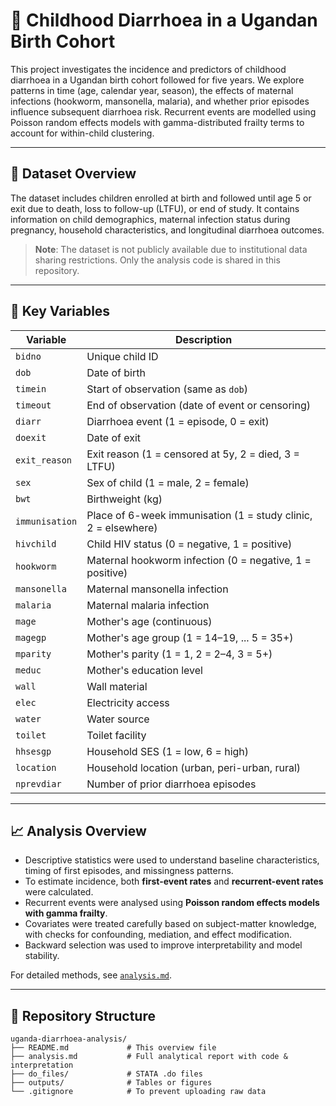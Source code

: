 # 📘 Childhood Diarrhoea in a Ugandan Birth Cohort

This project investigates the incidence and predictors of childhood diarrhoea in a Ugandan birth cohort followed for five years. We explore patterns in time (age, calendar year, season), the effects of maternal infections (hookworm, mansonella, malaria), and whether prior episodes influence subsequent diarrhoea risk. Recurrent events are modelled using Poisson random effects models with gamma-distributed frailty terms to account for within-child clustering.

---

## 📂 Dataset Overview

The dataset includes children enrolled at birth and followed until age 5 or exit due to death, loss to follow-up (LTFU), or end of study. It contains information on child demographics, maternal infection status during pregnancy, household characteristics, and longitudinal diarrhoea outcomes.

> **Note**: The dataset is not publicly available due to institutional data sharing restrictions. Only the analysis code is shared in this repository.

---

## 🔑 Key Variables

| Variable       | Description |
|----------------|-------------|
| `bidno`        | Unique child ID |
| `dob`          | Date of birth |
| `timein`       | Start of observation (same as `dob`) |
| `timeout`      | End of observation (date of event or censoring) |
| `diarr`        | Diarrhoea event (1 = episode, 0 = exit) |
| `doexit`       | Date of exit |
| `exit_reason`  | Exit reason (1 = censored at 5y, 2 = died, 3 = LTFU) |
| `sex`          | Sex of child (1 = male, 2 = female) |
| `bwt`          | Birthweight (kg) |
| `immunisation` | Place of 6-week immunisation (1 = study clinic, 2 = elsewhere) |
| `hivchild`     | Child HIV status (0 = negative, 1 = positive) |
| `hookworm`     | Maternal hookworm infection (0 = negative, 1 = positive) |
| `mansonella`   | Maternal mansonella infection |
| `malaria`      | Maternal malaria infection |
| `mage`         | Mother's age (continuous) |
| `magegp`       | Mother's age group (1 = 14–19, ... 5 = 35+) |
| `mparity`      | Mother's parity (1 = 1, 2 = 2–4, 3 = 5+) |
| `meduc`        | Mother's education level |
| `wall`         | Wall material |
| `elec`         | Electricity access |
| `water`        | Water source |
| `toilet`       | Toilet facility |
| `hhsesgp`      | Household SES (1 = low, 6 = high) |
| `location`     | Household location (urban, peri-urban, rural) |
| `nprevdiar`    | Number of prior diarrhoea episodes |

---

## 📈 Analysis Overview

- Descriptive statistics were used to understand baseline characteristics, timing of first episodes, and missingness patterns.
- To estimate incidence, both **first-event rates** and **recurrent-event rates** were calculated.
- Recurrent events were analysed using **Poisson random effects models with gamma frailty**.
- Covariates were treated carefully based on subject-matter knowledge, with checks for confounding, mediation, and effect modification.
- Backward selection was used to improve interpretability and model stability.

For detailed methods, see [`analysis.md`](./analysis.md).

---

## 📁 Repository Structure
```
uganda-diarrhoea-analysis/
├── README.md             # This overview file
├── analysis.md           # Full analytical report with code & interpretation
├── do_files/             # STATA .do files 
├── outputs/              # Tables or figures 
└── .gitignore            # To prevent uploading raw data
```

